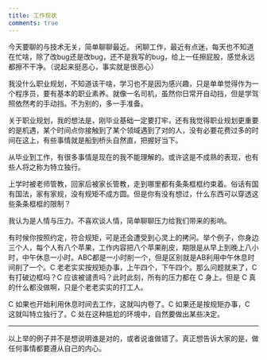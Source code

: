 ```yaml
---
title: 工作现状
comments: true
---
```




今天要聊的与技术无关，简单聊聊最近。
闲聊工作，最近有点迷，每天也不知道在忙啥，除了改bug还是改bug，还不是我写的bug，给上一任擦屁股，感觉永远都擦不干净。（说起来挺恶心，事实就是很恶心）

<!--more-->

我没什么职业规划，不知道该干啥，学习也不是因为感兴趣，只是单单觉得作为一个程序员，要有基本的职业素养。就像一名司机，虽然你日常开自动挡，但是学驾照依然考的手动挡。不为别的，多一手准备。

关于职业规划，我的想法是，刚毕业基础一定要打牢，还有我觉得职业规划更重要的是机遇，某个时间点你接触到了某个领域遇到了对的人，没有必要花费过多的时间在这上，有些事情就是船到桥头自然直，把握好当下。

从毕业到工作，有很多事情是现在的我不能理解的。或许这是不成熟的表现，也有些人将之称为特立独行。

上学时被老师管教，回家后被家长管教，走到哪里都有条条框框约束着。俗话有国有国法，家有家规，没有规矩不成方圆。但是你有没有想过，什么东西可以穿透这些条条框框的限制？

我认为是人情与压力。不喜欢谈人情，简单聊聊压力给我们带来的影响。

有时候你按照约定，符合规矩，可是还会遭受到心灵上的拷问。举个例子，你身边三个人，每个人有八个苹果，工作内容把八个苹果削皮，期限是从早上到晚上八小时，中午休息一小时。ABC都是一小时削一个，但是区别就是AB利用中午休息时间削了一个。C 老老实实按规矩办事，上午四个，下午四个。那么问题就来了，C 有打破边框吗？C 应该被谴责吗？此时此刻，所有的压力都在 C 身上。但是 C 真的什么都没做啊，只是个老老实实的打工人。

C 如果也开始利用休息时间去工作，这就叫内卷了。C 如果还是按规矩办事，C 这就叫特立独行了。C 处在这种尴尬的环境中，自然要做出某些决定。

------

以上举的例子并不是想说明谁是对的，或者说谁做错了。真正想告诉大家的是，做任何事情都要遵从自己的内心。
